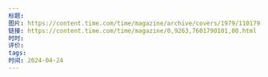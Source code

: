 ```yaml
---
标题: 
图片: https://content.time.com/time/magazine/archive/covers/1979/1101790101_400.jpg
链接: https://content.time.com/time/magazine/0,9263,7601790101,00.html
时时: 
评价: 
tags: 
时间: 2024-04-24
---
```


